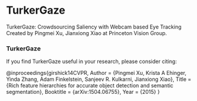 # TurkerGaze
TurkerGaze: Crowdsourcing Saliency with Webcam based Eye Tracking
Created by Pingmei Xu, Jianxiong Xiao at Princeton Vision Group.

### TurkerGaze
If you find TurkerGaze useful in your research, please consider citing:

@inproceedings{girshick14CVPR,
    Author = {Pingmei Xu, Krista A Ehinger, Yinda Zhang, Adam Finkelstein, Sanjeev R. Kulkarni, Jianxiong Xiao},
    Title = {Rich feature hierarchies for accurate object detection and semantic segmentation},
    Booktitle = {arXiv:1504.06755},
    Year = {2015}
}

